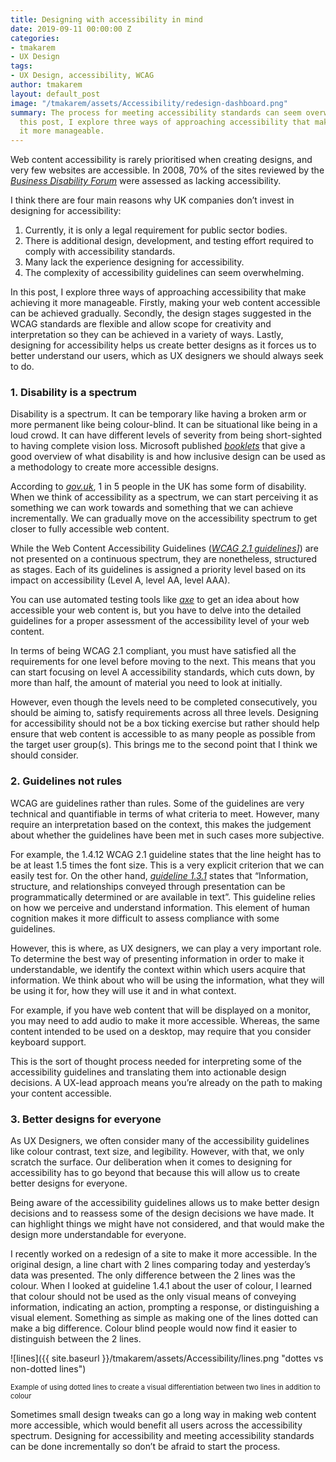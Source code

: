 ```yaml
---
title: Designing with accessibility in mind
date: 2019-09-11 00:00:00 Z
categories:
- tmakarem
- UX Design
tags:
- UX Design, accessibility, WCAG
author: tmakarem
layout: default_post
image: "/tmakarem/assets/Accessibility/redesign-dashboard.png"
summary: The process for meeting accessibility standards can seem overwhelming. In
  this post, I explore three ways of approaching accessibility that make achieving
  it more manageable.
---
```


Web content accessibility is rarely prioritised when creating designs, and very few websites are accessible. In 2008, 70% of the sites reviewed by the *[Business Disability Forum](http://www.sightandsound.co.uk/p/making-websites-more-accessible/?platform=hootsuite)* were assessed as lacking accessibility.

I think there are four main reasons why UK companies don’t invest in designing for accessibility:

  1. Currently, it is only a legal requirement for public sector bodies.
  2. There is additional design, development, and testing effort required to comply with accessibility standards.
  3. Many lack the experience designing for accessibility.
  4. The complexity of accessibility guidelines can seem overwhelming.

In this post, I explore three ways of approaching accessibility that make achieving it more manageable. Firstly, making your web content accessible can be achieved gradually. Secondly, the design stages suggested in the WCAG standards are flexible and allow scope for creativity and interpretation so they can be achieved in a variety of ways. Lastly, designing for accessibility helps us create better designs as it forces us to better understand our users, which as UX designers we should always seek to do.

### 1. Disability is a spectrum

Disability is a spectrum. It can be temporary like having a broken arm or more permanent like being colour-blind. It can be situational like being in a loud crowd. It can have different levels of severity from being short-sighted to having complete vision loss. Microsoft published *[booklets](https://www.microsoft.com/design/inclusive/)* that give a good overview of what disability is and how inclusive design can be used as a methodology to create more accessible designs.

According to *[gov.uk](https://www.gov.uk/guidance/accessibility-requirements-for-public-sector-websites-and-apps)*, 1 in 5 people in the UK has some form of disability. When we think of accessibility as a spectrum, we can start perceiving it as something we can work towards and something that we can achieve incrementally. We can gradually move on the accessibility spectrum to get closer to fully accessible web content.

While the Web Content Accessibility Guidelines (*[WCAG 2.1 guidelines](https://www.w3.org/TR/WCAG21/)]*) are not presented on a continuous spectrum, they are nonetheless, structured as stages. Each of its guidelines is assigned a priority level based on its impact on accessibility (Level A, level AA, level AAA).

You can use automated testing tools like *[axe](https://chrome.google.com/webstore/detail/axe/lhdoppojpmngadmnindnejefpokejbdd)* to get an idea about how accessible your web content is, but you have to delve into the detailed guidelines for a proper assessment of the accessibility level of your web content.

In terms of being WCAG 2.1 compliant, you must have satisfied all the requirements for one level before moving to the next. This means that you can start focusing on level A accessibility standards, which cuts down, by more than half, the amount of material you need to look at initially.

However, even though the levels need to be completed consecutively, you should be aiming to, satisfy requirements across all three levels. Designing for accessibility should not be a box ticking exercise but rather should help ensure that web content is accessible to as many people as possible from the target user group(s). This brings me to the second point that I think we should consider.

### 2. Guidelines not rules


WCAG are guidelines rather than rules. Some of the guidelines are very technical and quantifiable in terms of what criteria to meet. However, many require an interpretation based on the context, this makes the judgement about whether the guidelines have been met in such cases more subjective.

For example, the 1.4.12 WCAG 2.1 guideline states that the line height has to be at least 1.5 times the font size. This is a very explicit criterion that we can easily test for. On the other hand, *[guideline 1.3.1](https://www.w3.org/WAI/WCAG21/Understanding/info-and-relationships.html)* states that “Information, structure, and relationships conveyed through presentation can be programmatically determined or are available in text”. This guideline relies on how we perceive and understand information. This element of human cognition makes it more difficult to assess compliance with some guidelines.

However, this is where, as UX designers, we can play a very important role. To determine the best way of presenting information in order to make it understandable, we identify the context within which users acquire that information. We think about who will be using the information, what they will be using it for, how they will use it and in what context.

For example, if you have web content that will be displayed on a monitor, you may need to add audio to make it more accessible. Whereas, the same content intended to be used on a desktop, may require that you consider keyboard support.

This is the sort of thought process needed for interpreting some of the accessibility guidelines and translating them into actionable design decisions. A UX-lead approach means you’re already on the path to making your content accessible.

### 3. Better designs for everyone

As UX Designers, we often consider many of the accessibility guidelines like colour contrast, text size, and legibility. However, with that, we only scratch the surface. Our deliberation when it comes to designing for accessibility has to go beyond that because this will allow us to create better designs for everyone.

Being aware of the accessibility guidelines allows us to make better design decisions and to reassess some of the design decisions we have made. It can highlight things we might have not considered, and that would make the design more understandable for everyone.

I recently worked on a redesign of a site to make it more accessible. In the original design, a line chart with 2 lines comparing today and yesterday’s data was presented. The only difference between the 2 lines was the colour. When I looked at guideline 1.4.1 about the user of colour, I learned that colour should not be used as the only visual means of conveying information, indicating an action, prompting a response, or distinguishing a visual element. Something as simple as making one of the lines dotted can make a big difference. Colour blind people would now find it easier to distinguish between the 2 lines.

![lines]({{ site.baseurl }}/tmakarem/assets/Accessibility/lines.png "dottes vs non-dotted lines")
<p style="font-size: 80%;">
Example of using dotted lines to create a visual differentiation between two lines in addition to colour
</p>

Sometimes small design tweaks can go a long way in making web content more accessible, which would benefit all users across the accessibility spectrum. Designing for accessibility and meeting accessibility standards can be done incrementally so don’t be afraid to start the process.
